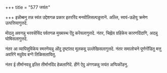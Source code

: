 +++
title = "577 जयंतः"

+++
इन्नॊब्बनु तन्न स्वंत उद्देशगळ प्रकार इतररिंद मनवॊलिसल्पडुत्तानॆ. अल्लि, स्वयं-ऊहॆयु क्रमेण उत्पत्तियागुत्तदॆ.

मॊदलु अवनन्नु भरवसॆयिंद पर्वतगळ मुख्यस्थ ऎंदु करॆयलागुत्तदॆ. नंतर, चिह्नॆय ग्रहिकॆय कारणदिंदागि, अदन्नु घोषिसलागुत्तदॆ.

नंतर आ व्यापिसुविकॆय स्मरणॆयन्नु ऒंदु दृष्टांतद मूलकवू उल्लेखिसलागुत्तदॆ. नंतर समालोचनॆ पूर्णगॊंडितु मत्तु अवरिगॆ मदुवॆय बग्गॆ तिळिसलायितु.

नंतर ई तीर्मानवन्नु इल्लि तीर्मानदिंद हेळलागिदॆ. हीगॆ ऐदु अंगगळन्नु जयंत अप्पिकॊंडनु.

